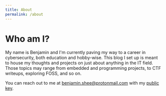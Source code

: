 ```yaml
---
title: About
permalink: /about
---
```


# Who am I?
My name is Benjamin and I'm currently paving my way to a career in cybersecurity, both education and hobby-wise. This blog I set up is meant to house my thoughts and projects on just about anything in the IT field. Those topics may range from embedded and programming projects, to CTF writeups, exploring FOSS, and so on.

You can reach out to me at [benjamin.shee@protonmail.com](mailto:benjamin.shee@protonmail.com) with my [public key](https://raw.githubusercontent.com/eehs/eehs.github.io/main/assets/public.asc).

